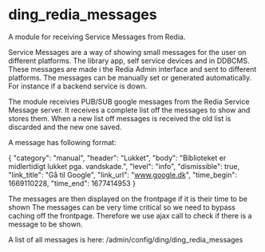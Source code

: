# ding_redia_messages

A module for receiving Service Messages from Redia.

Service Messages are a way of showing small messages for the user on different platforms. The library app, self service devices and in DDBCMS.
These messages are made i the Redia Admin interface and sent to different platforms. The messages can be manually set or generated automatically.
For instance if a backend service is down.

The module receivies PUB/SUB google messages from the Redia Service Message server. It receives a complete list off the messages to show
and stores them. When a new list off messages is received the old list is discarded and the new one saved.

A message has following format:

{
    "category": "manual",
    "header": "Lukket",
    "body": "Biblioteket er midlertidigt lukket pga. vandskade.",
    "level": "info",
    "dismissible": true,
    "link_title": "Gå til Google",
    "link_url": "www.google.dk",
    "time_begin": 1669110228,
    "time_end": 1677414953
}

The messages are then displayed on the frontpage if it is their time to be shown The messages can be very time critical so we need to bypass caching
off the frontpage. Therefore we use ajax call to check if there is a message to be shown.

A list of all messages is here: /admin/config/ding/ding_redia_messages
